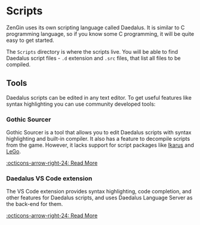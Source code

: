 # Scripts

ZenGin uses its own scripting language called Daedalus. It is similar to C programming language, so if you know some C programming, it will be quite easy to get started.

The `Scripts` directory is where the scripts live. You will be able to find Daedalus script files - `.d` extension and `.src` files, that list all files to be compiled.

## Tools
Daedalus scripts can be edited in any text editor. To get useful features like syntax highlighting you can use community developed tools:

### Gothic Sourcer
Gothic Sourcer is a tool that allows you to edit Daedalus scripts with syntax highlighting and built-in compiler. It also has a feature to decompile scripts from the game. However, it lacks support for script packages like [Ikarus](extenders/ikarus/index.md) and [LeGo](extenders/lego/index.md).

[:octicons-arrow-right-24: Read More](../tools/gothic_sourcer.md)

### Daedalus VS Code extension
The VS Code extension provides syntax highlighting, code completion, and other features for Daedalus scripts, and uses Daedalus Language Server as the back-end for them.

[:octicons-arrow-right-24: Read More](../tools/daedalus_tools/daedalus_language_server.md)

